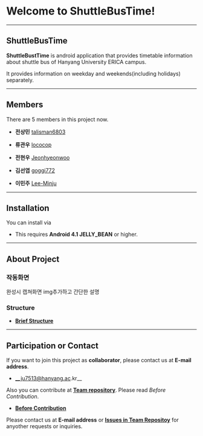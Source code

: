 # Welcome to ShuttleBusTime!

------------
## ShuttleBusTime
 __ShuttleBustTime__ is android application that provides timetable information about shuttle bus of Hanyang University ERICA campus.
 
 It provides information on weekday and weekends(including holidays) separately.

------------
## Members
 There are 5 members in this project now.

- __전상민__       [talisman6803](https://github.com/talisman6803)

- __류관우__       [lococop](https://github.com/lococop)

- __전현우__       [Jeonhyeonwoo](https://github.com/jeonhyeonwoo)

- __김선엽__       [goggi772](https://github.com/goggi772)

- __이민주__       [Lee-Minju](https://github.com/Lee-Minju)

------------
## Installation
You can install via 

- This requires __Android 4.1 JELLY_BEAN__ or higher.

------------
## About Project
### 작동화면
 완성시 캡쳐화면 img추가하고 간단한 설명
  
### Structure
 - __[Brief Structure](https://lee-minju.github.io/ShuttleBusTime2020/brief)__
 
------------  
## Participation or Contact 
 If you want to join this project as __collaborator__, please contact us at __E-mail address__.
   - __ju7513@hanyang.ac.kr__
   
 Also you can contribute at __[Team repository](https://github.com/Lee-Minju/oss2020-teamproject)__. Please read _Before Contribution_.
   - __[Before Contribution](https://lee-minju.github.io/ShuttleBusTime2020/beforeContribution)__
   
 Please contact us at __E-mail address__ or __[Issues in Team Repositoy](https://github.com/Lee-Minju/oss2020-teamproject/issues)__ for anyother requests or inquiries. 
  
   
  
